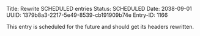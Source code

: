 Title: Rewrite SCHEDULED entries
Status: SCHEDULED
Date: 2038-09-01
UUID: 1379b8a3-2217-5e49-8539-cb191909b74e
Entry-ID: 1166

This entry is scheduled for the future and should get its headers rewritten.
